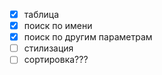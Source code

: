 - [x] таблица
- [x] поиск по имени
- [x] поиск по другим параметрам
- [ ] стилизация
- [ ] сортировка???
